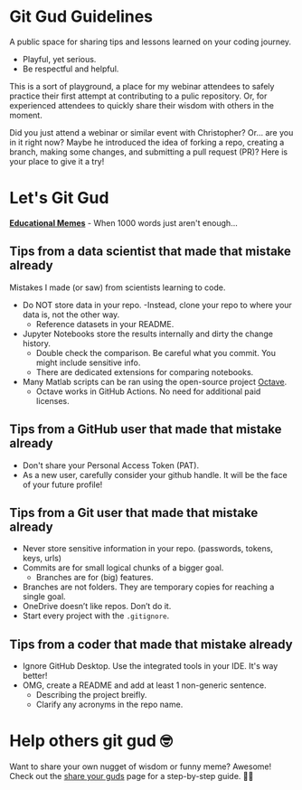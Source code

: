 # Git Gud Guidelines
A public space for sharing tips and lessons learned on your coding journey.

- Playful, yet serious.
- Be respectful and helpful.

This is a sort of playground, a place for my webinar attendees to safely practice their first attempt at contributing to a pulic repository. Or, for experienced attendees to quickly share their wisdom with others in the moment.

Did you just attend a webinar or similar event with Christopher? Or... are you in it right now?
Maybe he introduced the idea of forking a repo, creating a branch, making some changes, and submitting a pull request (PR)? Here is your place to give it a try!

# Let's Git Gud

[**Educational Memes**](educational-memes.md) - When 1000 words just aren't enough...

## Tips from a data scientist that made that mistake already
Mistakes I made (or saw) from scientists learning to code.

- Do NOT store data in your repo.
    -Instead, clone your repo to where your data is, not the other way.
    - Reference datasets in your README.
- Jupyter Notebooks store the results internally and dirty the change history.
    - Double check the comparison. Be careful what you commit. You might include sensitive info.
    - There are dedicated extensions for comparing notebooks.
- Many Matlab scripts can be ran using the open-source project [Octave](https://octave.org/).
    - Octave works in GitHub Actions. No need for additional paid licenses.

## Tips from a GitHub user that made that mistake already
- Don't share your Personal Access Token (PAT).
- As a new user, carefully consider your github handle. It will be the face of your future profile!

## Tips from a Git user that made that mistake already
- Never store sensitive information in your repo. (passwords, tokens, keys, urls)
- Commits are for small logical chunks of a bigger goal.
    - Branches are for (big) features. 
- Branches are not folders. They are temporary copies for reaching a single goal.
- OneDrive doesn’t like repos. Don’t do it.
- Start every project with the `.gitignore`.

## Tips from a coder that made that mistake already
- Ignore GitHub Desktop. Use the integrated tools in your IDE. It's way better!
- OMG, create a README and add at least 1 non-generic sentence.
    - Describing the project breifly.
    - Clarify any acronyms in the repo name.

# Help others git gud 🤓
Want to share your own nugget of wisdom or funny meme? Awesome!  
Check out the [share your guds](docs/share-your-guds.md) page for a step-by-step guide. 🧑‍🚀

